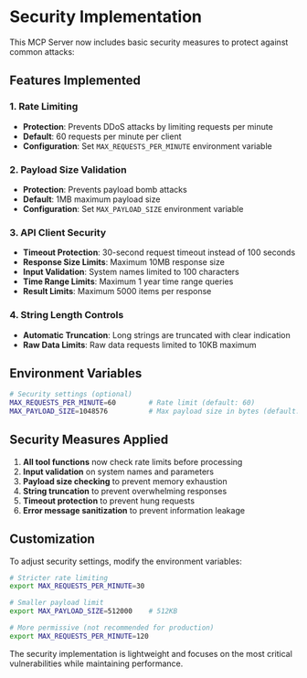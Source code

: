 # Security Implementation

This MCP Server now includes basic security measures to protect against common attacks:

## Features Implemented

### 1. Rate Limiting
- **Protection**: Prevents DDoS attacks by limiting requests per minute
- **Default**: 60 requests per minute per client
- **Configuration**: Set `MAX_REQUESTS_PER_MINUTE` environment variable

### 2. Payload Size Validation  
- **Protection**: Prevents payload bomb attacks
- **Default**: 1MB maximum payload size
- **Configuration**: Set `MAX_PAYLOAD_SIZE` environment variable

### 3. API Client Security
- **Timeout Protection**: 30-second request timeout instead of 100 seconds
- **Response Size Limits**: Maximum 10MB response size
- **Input Validation**: System names limited to 100 characters
- **Time Range Limits**: Maximum 1 year time range queries
- **Result Limits**: Maximum 5000 items per response

### 4. String Length Controls
- **Automatic Truncation**: Long strings are truncated with clear indication
- **Raw Data Limits**: Raw data requests limited to 10KB maximum

## Environment Variables

```bash
# Security settings (optional)
MAX_REQUESTS_PER_MINUTE=60        # Rate limit (default: 60)
MAX_PAYLOAD_SIZE=1048576          # Max payload size in bytes (default: 1MB)
```

## Security Measures Applied

1. **All tool functions** now check rate limits before processing
2. **Input validation** on system names and parameters  
3. **Payload size checking** to prevent memory exhaustion
4. **String truncation** to prevent overwhelming responses
5. **Timeout protection** to prevent hung requests
6. **Error message sanitization** to prevent information leakage

## Customization

To adjust security settings, modify the environment variables:

```bash
# Stricter rate limiting
export MAX_REQUESTS_PER_MINUTE=30

# Smaller payload limit  
export MAX_PAYLOAD_SIZE=512000    # 512KB

# More permissive (not recommended for production)
export MAX_REQUESTS_PER_MINUTE=120
```

The security implementation is lightweight and focuses on the most critical vulnerabilities while maintaining performance.
